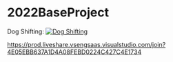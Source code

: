# 2022BaseProject

Dog Shifting:
[![Dog Shifting](http://img.youtube.com/vi/S6QokKi58jI/0.jpg)](http://www.youtube.com/watch?v=S6QokKi58jI "Video Title")

https://prod.liveshare.vsengsaas.visualstudio.com/join?4E05EBB637A1D4A08FEBD0224C427C4E1734

